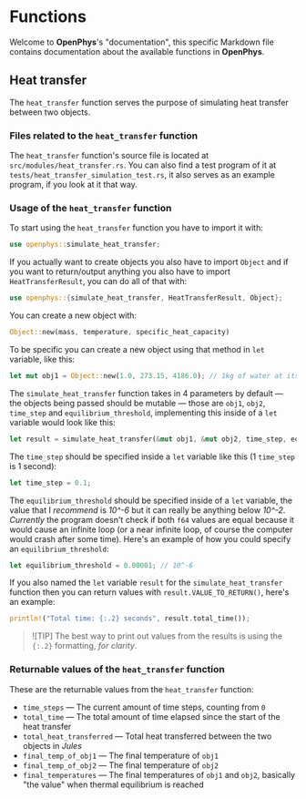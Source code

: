 # Functions

Welcome to **OpenPhys**'s "documentation", this specific Markdown file contains documentation about the available functions in **OpenPhys**.

## Heat transfer

The `heat_transfer` function serves the purpose of simulating heat transfer between two objects.

### Files related to the `heat_transfer` function

The `heat_transfer` function's source file is located at `src/modules/heat_transfer.rs`. You can also find a test program of it at `tests/heat_transfer_simulation_test.rs`, it also serves as an example program, if you look at it that way.

### Usage of the `heat_transfer` function

To start using the `heat_transfer` function you have to import it with:
```rs
use openphys::simulate_heat_transfer;
```
If you actually want to create objects you also have to import `Object` and if you want to return/output anything you also have to import `HeatTransferResult`, you can do all of that with:
```rs
use openphys::{simulate_heat_transfer, HeatTransferResult, Object};
```

You can create a new object with:
```rs
Object::new(mass, temperature, specific_heat_capacity)
```
To be specific you can create a new object using that method in `let` variable, like this:
```rs
let mut obj1 = Object::new(1.0, 273.15, 4186.0); // 1kg of water at its freezing point
```

The `simulate_heat_transfer` function takes in 4 parameters by default — the objects being passed should be mutable — those are `obj1`, `obj2`, `time_step` and `equilibrium_threshold`, implementing this inside of a `let` variable would look like this:
```rs
let result = simulate_heat_transfer(&mut obj1, &mut obj2, time_step, equilibrium_threshold);
```
The `time_step` should be specified inside a `let` variable like this (1 `time_step` is 1 second):
```rs
let time_step = 0.1;
```
The `equilibrium_threshold` should be specified inside of a `let` variable, the value that I *recommend* is *10^-6* but it can really be anything below *10^-2*. *Currently* the program doesn't check if both `f64` values are equal because it would cause an infinite loop (or a near infinite loop, of course the computer would crash after some time). Here's an example of how you could specify an `equilibrium_threshold`:
```rs
let equilibrium_threshold = 0.00001; // 10^-6
```

If you also named the `let` variable `result` for the `simulate_heat_transfer` function then you can return values with `result.VALUE_TO_RETURN()`, here's an example:
```rs
println!("Total time: {:.2} seconds", result.total_time());
```
> ![TIP]
> The best way to print out values from the results is using the `{:.2}` formatting, *for clarity*.

### Returnable values of the `heat_transfer` function

These are the returnable values from the `heat_transfer` function:
  - `time_steps` — The current amount of time steps, counting from `0`
  - `total_time` — The total amount of time elapsed since the start of the heat transfer
  - `total_heat_transferred` — Total heat transferred between the two objects in *Jules*
  - `final_temp_of_obj1` — The final temperature of `obj1`
  - `final_temp_of_obj2` — The final temperature of `obj2`
  - `final_temperatures` — The final temperatures of `obj1` and `obj2`, basically "the value" when thermal equilibrium is reached

